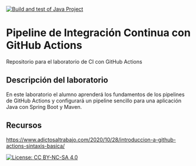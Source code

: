 [![Build and test of Java Project](https://github.com/ETSISI-EMS/ems2023_lab_1_3_ci_github_actions-javier-toribio/actions/workflows/main.yml/badge.svg)](https://github.com/ETSISI-EMS/ems2023_lab_1_3_ci_github_actions-javier-toribio/actions/workflows/main.yml)

# Pipeline de Integración Continua con GitHub Actions

Repositorio para el laboratorio de CI con GitHub Actions

## Descripción del laboratorio

En este laboratorio el alumno aprenderá los fundamentos de los pipelines de GitHub Actions y configurará un pipeline
sencillo para una aplicación Java con Spring Boot y Maven. 

## Recursos
https://www.adictosaltrabajo.com/2020/10/28/introduccion-a-github-actions-sintaxis-basica/

[![License: CC BY-NC-SA 4.0](https://img.shields.io/badge/License-CC_BY--NC--SA_4.0-lightgrey.svg)](https://creativecommons.org/licenses/by-nc-sa/4.0/)